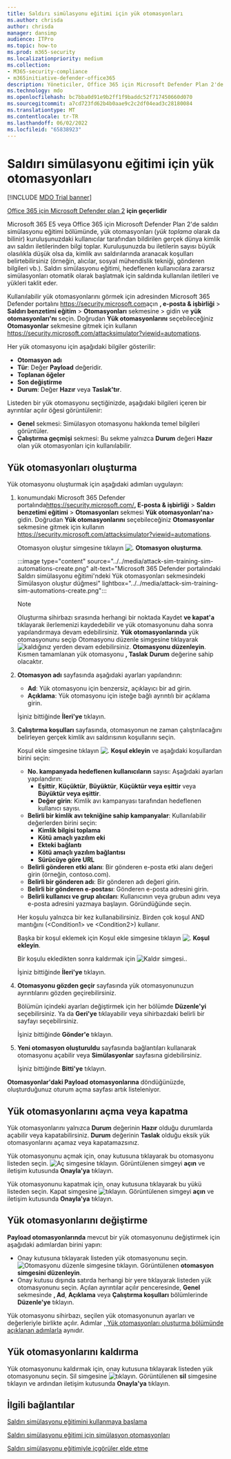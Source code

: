 ```yaml
---
title: Saldırı simülasyonu eğitimi için yük otomasyonları
ms.author: chrisda
author: chrisda
manager: dansimp
audience: ITPro
ms.topic: how-to
ms.prod: m365-security
ms.localizationpriority: medium
ms.collection:
- M365-security-compliance
- m365initiative-defender-office365
description: Yöneticiler, Office 365 için Microsoft Defender Plan 2'de Saldırı simülasyonu eğitimi için otomatik simülasyonları toplamak ve başlatmak için yük otomasyonlarını (yük toplama) kullanmayı öğrenebilir.
ms.technology: mdo
ms.openlocfilehash: bc7bba0d91e9b2ff1f9baddc52f717450660d070
ms.sourcegitcommit: a7cd723fd62b4b0aae9c2c2df04ead3c28180084
ms.translationtype: MT
ms.contentlocale: tr-TR
ms.lasthandoff: 06/02/2022
ms.locfileid: "65838923"
---
```

# <a name="payload-automations-for-attack-simulation-training"></a>Saldırı simülasyonu eğitimi için yük otomasyonları

[!INCLUDE [MDO Trial banner](../includes/mdo-trial-banner.md)]

[Office 365 için Microsoft Defender plan 2](defender-for-office-365.md) **için geçerlidir**

Microsoft 365 E5 veya Office 365 için Microsoft Defender Plan 2'de saldırı simülasyonu eğitimi bölümünde, yük otomasyonları (_yük toplama_ olarak da bilinir) kuruluşunuzdaki kullanıcılar tarafından bildirilen gerçek dünya kimlik avı saldırı iletilerinden bilgi toplar. Kuruluşunuzda bu iletilerin sayısı büyük olasılıkla düşük olsa da, kimlik avı saldırılarında aranacak koşulları belirtebilirsiniz (örneğin, alıcılar, sosyal mühendislik tekniği, gönderen bilgileri vb.). Saldırı simülasyonu eğitimi, hedeflenen kullanıcılara zararsız simülasyonları otomatik olarak başlatmak için saldırıda kullanılan iletileri ve yükleri taklit eder.

Kullanılabilir yük otomasyonlarını görmek için adresinden Microsoft 365 Defender portalını <https://security.microsoft.com>açın **, e-posta & işbirliği** \> **Saldırı benzetimi eğitim** \> **Otomasyonları** sekmesine \> gidin ve **yük otomasyonları'nı** seçin. Doğrudan **Yük otomasyonlarını** seçebileceğiniz **Otomasyonlar** sekmesine gitmek için kullanın <https://security.microsoft.com/attacksimulator?viewid=automations>.

Her yük otomasyonu için aşağıdaki bilgiler gösterilir:

- **Otomasyon adı**
- **Tür**: Değer **Payload** değeridir.
- **Toplanan öğeler**
- **Son değiştirme**
- **Durum**: Değer **Hazır** veya **Taslak'tır**.

Listeden bir yük otomasyonu seçtiğinizde, aşağıdaki bilgileri içeren bir ayrıntılar açılır öğesi görüntülenir:

- **Genel** sekmesi: Simülasyon otomasyonu hakkında temel bilgileri görüntüler.
- **Çalıştırma geçmişi** sekmesi: Bu sekme yalnızca **Durum** değeri **Hazır** olan yük otomasyonları için kullanılabilir.

## <a name="create-payload-automations"></a>Yük otomasyonları oluşturma

Yük otomasyonu oluşturmak için aşağıdaki adımları uygulayın:

1. konumundaki Microsoft 365 Defender portalında<https://security.microsoft.com/>**, E-posta & işbirliği** \> **Saldırı benzetimi eğitimi** \> **Otomasyonları** sekmesi **Yük otomasyonları'na**\> gidin. Doğrudan **Yük otomasyonlarını** seçebileceğiniz **Otomasyonlar** sekmesine gitmek için kullanın <https://security.microsoft.com/attacksimulator?viewid=automations>.

   Otomasyon oluştur simgesine tıklayın ![.](../../media/m365-cc-sc-create-icon.png) **Otomasyon oluşturma**.

   :::image type="content" source="../../media/attack-sim-training-sim-automations-create.png" alt-text="Microsoft 365 Defender portalındaki Saldırı simülasyonu eğitimi'ndeki Yük otomasyonları sekmesindeki Simülasyon oluştur düğmesi" lightbox="../../media/attack-sim-training-sim-automations-create.png":::

   > [!NOTE]
   > Oluşturma sihirbazı sırasında herhangi bir noktada Kaydet **ve kapat'a** tıklayarak ilerlemenizi kaydedebilir ve yük otomasyonunu daha sonra yapılandırmaya devam edebilirsiniz. **Yük otomasyonlarında** yük otomasyonunu seçip Otomasyonu düzenle simgesine tıklayarak ![kaldığınız yerden devam edebilirsiniz.](../../media/m365-cc-sc-edit-icon.png) **Otomasyonu düzenleyin**. Kısmen tamamlanan yük otomasyonu **, Taslak** **Durum** değerine sahip olacaktır.

2. **Otomasyon adı** sayfasında aşağıdaki ayarları yapılandırın:

   - **Ad**: Yük otomasyonu için benzersiz, açıklayıcı bir ad girin.
   - **Açıklama**: Yük otomasyonu için isteğe bağlı ayrıntılı bir açıklama girin.

   İşiniz bittiğinde **İleri'ye** tıklayın.

3. **Çalıştırma koşulları** sayfasında, otomasyonun ne zaman çalıştırılacağını belirleyen gerçek kimlik avı saldırısının koşullarını seçin.

   Koşul ekle simgesine tıklayın ![.](../../media/m365-cc-sc-create-icon.png) **Koşul ekleyin** ve aşağıdaki koşullardan birini seçin:

   - **No. kampanyada hedeflenen kullanıcıların** sayısı: Aşağıdaki ayarları yapılandırın:
     - **Eşittir**, **Küçüktür**, **Büyüktür**, **Küçüktür veya eşittir** veya **Büyüktür veya eşittir**.
     - **Değer girin**: Kimlik avı kampanyası tarafından hedeflenen kullanıcı sayısı.
   - **Belirli bir kimlik avı tekniğine sahip kampanyalar**: Kullanılabilir değerlerden birini seçin:
     - **Kimlik bilgisi toplama**
     - **Kötü amaçlı yazılım eki**
     - **Ekteki bağlantı**
     - **Kötü amaçlı yazılım bağlantısı**
     - **Sürücüye göre URL**
   - **Belirli gönderen etki alanı**: Bir gönderen e-posta etki alanı değeri girin (örneğin, contoso.com).
   - **Belirli bir gönderen adı**: Bir gönderen adı değeri girin.
   - **Belirli bir gönderen e-postası**: Gönderen e-posta adresini girin.
   - **Belirli kullanıcı ve grup alıcıları**: Kullanıcının veya grubun adını veya e-posta adresini yazmaya başlayın. Göründüğünde seçin.

   Her koşulu yalnızca bir kez kullanabilirsiniz. Birden çok koşul AND mantığını (\<Condition1\> ve \<Condition2\>) kullanır.

   Başka bir koşul eklemek için Koşul ekle simgesine tıklayın ![.](../../media/m365-cc-sc-create-icon.png) **Koşul ekleyin**.

   Bir koşulu ekledikten sonra kaldırmak için ![Kaldır simgesi.](../../media/m365-cc-sc-delete-icon.png).

   İşiniz bittiğinde **İleri'ye** tıklayın.

4. **Otomasyonu gözden geçir** sayfasında yük otomasyonunuzun ayrıntılarını gözden geçirebilirsiniz.

   Bölümün içindeki ayarları değiştirmek için her bölümde **Düzenle'yi** seçebilirsiniz. Ya da **Geri'ye** tıklayabilir veya sihirbazdaki belirli bir sayfayı seçebilirsiniz.

   İşiniz bittiğinde **Gönder'e** tıklayın.

5. **Yeni otomasyon oluşturuldu** sayfasında bağlantıları kullanarak otomasyonu açabilir veya **Simülasyonlar** sayfasına gidebilirsiniz.

   İşiniz bittiğinde **Bitti'ye** tıklayın.

**Otomasyonlar'daki Payload otomasyonlarına** döndüğünüzde, oluşturduğunuz oturum açma sayfası artık listeleniyor.

## <a name="turn-payload-automations-on-or-off"></a>Yük otomasyonlarını açma veya kapatma

Yük otomasyonlarını yalnızca **Durum** değerinin **Hazır** olduğu durumlarda açabilir veya kapatabilirsiniz. **Durum** değerinin **Taslak** olduğu eksik yük otomasyonlarını açamaz veya kapatamazsınız.

Yük otomasyonunu açmak için, onay kutusuna tıklayarak bu otomasyonu listeden seçin. ![Aç simgesine tıklayın.](../../media/m365-cc-sc-turn-on-off-icon.png) Görüntülenen simgeyi **açın** ve iletişim kutusunda **Onayla'ya** tıklayın.

Yük otomasyonunu kapatmak için, onay kutusuna tıklayarak bu yükü listeden seçin. Kapat simgesine ![tıklayın.](../../media/m365-cc-sc-turn-on-off-icon.png) Görüntülenen simgeyi **açın** ve iletişim kutusunda **Onayla'ya** tıklayın.

## <a name="modify-payload-automations"></a>Yük otomasyonlarını değiştirme

**Payload otomasyonlarında** mevcut bir yük otomasyonunu değiştirmek için aşağıdaki adımlardan birini yapın:

- Onay kutusuna tıklayarak listeden yük otomasyonunu seçin. ![Otomasyonu düzenle simgesine tıklayın.](../../media/m365-cc-sc-edit-icon.png) Görüntülenen **otomasyon simgesini düzenleyin**.
- Onay kutusu dışında satırda herhangi bir yere tıklayarak listeden yük otomasyonunu seçin. Açılan ayrıntılar açılır penceresinde, **Genel** sekmesinde **, Ad**, **Açıklama** veya **Çalıştırma koşulları** bölümlerinde **Düzenle'ye** tıklayın.

Yük otomasyonu sihirbazı, seçilen yük otomasyonunun ayarları ve değerleriyle birlikte açılır. Adımlar [, Yük otomasyonları oluşturma bölümünde açıklanan adımlarla](#create-payload-automations) aynıdır.

## <a name="remove-payload-automations"></a>Yük otomasyonlarını kaldırma

Yük otomasyonunu kaldırmak için, onay kutusuna tıklayarak listeden yük otomasyonunu seçin. Sil simgesine ![tıklayın.](../../media/m365-cc-sc-delete-icon.png) Görüntülenen **sil** simgesine tıklayın ve ardından iletişim kutusunda **Onayla'ya** tıklayın.

## <a name="related-links"></a>İlgili bağlantılar

[Saldırı simülasyonu eğitimini kullanmaya başlama](attack-simulation-training-get-started.md)

[Saldırı simülasyonu eğitimi için simülasyon otomasyonları](attack-simulation-training-simulation-automations.md)

[Saldırı simülasyonu eğitimiyle içgörüler elde etme](attack-simulation-training-insights.md)
